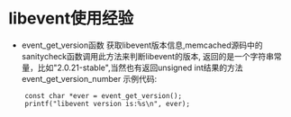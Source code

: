 # libevent使用经验

* event_get_version函数
  获取libevent版本信息,memcached源码中的sanitycheck函数调用此方法来判断libevent的版本,
  返回的是一个字符串常量，比如"2.0.21-stable",当然也有返回unsigned int结果的方法event_get_version_number
  示例代码:
```
    const char *ever = event_get_version();
    printf("libevent version is:%s\n", ever);
```

